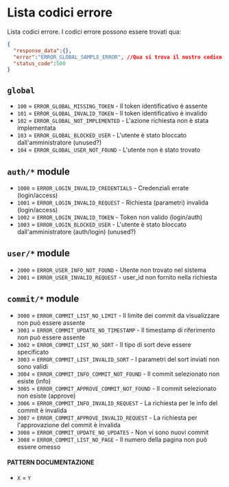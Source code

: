 # Lista codici errore

Lista codici errore. I codici errore possono essere trovati qua:

```json
{
  "response_data":{},
  "error":"ERROR_GLOBAL_SAMPLE_ERROR", //Qua si trova il nostro codice errore
  "status_code":500
}
```

## `global`

* `100` = `ERROR_GLOBAL_MISSING_TOKEN` - Il token identificativo è assente
* `101` = `ERROR_GLOBAL_INVALID_TOKEN` - Il token identificativo è invalido
* `102` = `ERROR_GLOBAL_NOT_IMPLEMENTED` - L'azione richiesta non è stata implementata
* `103` = `ERROR_GLOBAL_BLOCKED_USER` - L'utente è stato bloccato dall'amministratore (unused?)
* `104` = `ERROR_GLOBAL_USER_NOT_FOUND` - L'utente non è stato trovato

## `auth/*` module

* `1000` = `ERROR_LOGIN_INVALID_CREDENTIALS` - Credenziali errate (login/access)
* `1001` = `ERROR_LOGIN_INVALID_REQUEST` - Richiesta (parametri) invalida (login/access)
* `1002` = `ERROR_LOGIN_INVALID_TOKEN` - Token non valido (login/auth)
* `1003` = `ERROR_LOGIN_BLOCKED_USER` - L'utente è stato bloccato dall'amministratore (auth/login) (unused?)

## `user/*` module
* `2000` = `ERROR_USER_INFO_NOT_FOUND` - Utente non trovato nel sistema
* `2001` = `ERROR_USER_INVALID_REQUEST` - user_id non fornito nella richiesta

## `commit/*` module

* `3000` = `ERROR_COMMIT_LIST_NO_LIMIT` - Il limite dei commit da visualizzare non può essere assente
* `3001` = `ERROR_COMMIT_UPDATE_NO_TIMESTAMP` - Il timestamp di riferimento non può essere assente
* `3002` = `ERROR_COMMIT_LIST_NO_SORT` - Il tipo di sort deve essere specificato
* `3003` = `ERROR_COMMIT_LIST_INVALID_SORT` - I parametri del sort inviati non sono validi
* `3004` = `ERROR_COMMIT_INFO_COMMIT_NOT_FOUND` - Il commit selezionato non esiste (info)
* `3005` = `ERROR_COMMIT_APPROVE_COMMIT_NOT_FOUND` - Il commit selezionato non esiste (approve)
* `3006` = `ERROR_COMMIT_INFO_INVALID_REQUEST` - La richiesta per le info del commit è invalida
* `3007` = `ERROR_COMMIT_APPROVE_INVALID_REQUEST` - La richiesta per l'approvazione del commit è invalida
* `3008` = `ERROR_COMMIT_UPDATE_NO_UPDATES` - Non vi sono nuovi commit
* `3008` = `ERROR_COMMIT_LIST_NO_PAGE` - Il numero della pagina non può essere omesso


#### PATTERN DOCUMENTAZIONE
* `X` = `Y`